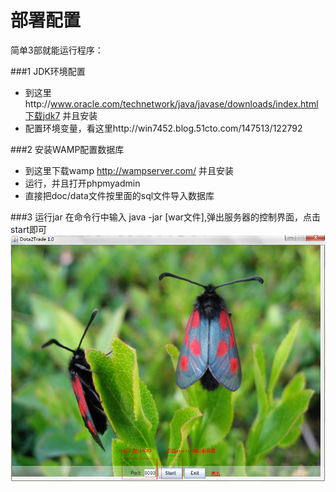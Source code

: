 部署配置
=========
简单3部就能运行程序：

###1 JDK环境配置
- 到这里http://www.oracle.com/technetwork/java/javase/downloads/index.html下载jdk7 并且安装
- 配置环境变量，看这里http://win7452.blog.51cto.com/147513/122792

###2 安装WAMP配置数据库
- 到这里下载wamp http://wampserver.com/ 并且安装
- 运行，并且打开phpmyadmin
- 直接把doc/data文件按里面的sql文件导入数据库

###3 运行jar
在命令行中输入 java -jar [war文件],弹出服务器的控制界面，点击start即可
![](images/deploy1.png?raw=true)